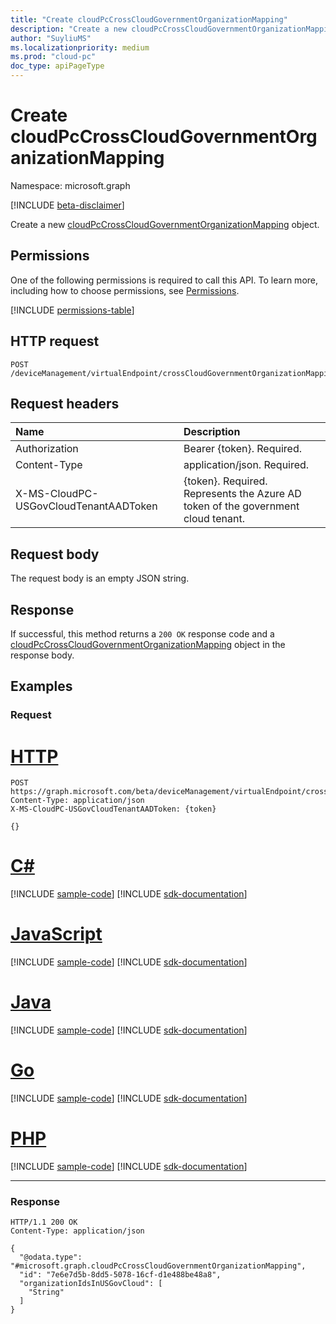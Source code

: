```yaml
---
title: "Create cloudPcCrossCloudGovernmentOrganizationMapping"
description: "Create a new cloudPcCrossCloudGovernmentOrganizationMapping object."
author: "SuyliuMS"
ms.localizationpriority: medium
ms.prod: "cloud-pc"
doc_type: apiPageType
---
```


# Create cloudPcCrossCloudGovernmentOrganizationMapping
Namespace: microsoft.graph

[!INCLUDE [beta-disclaimer](../../includes/beta-disclaimer.md)]

Create a new [cloudPcCrossCloudGovernmentOrganizationMapping](../resources/cloudpccrosscloudgovernmentorganizationmapping.md) object.

## Permissions
One of the following permissions is required to call this API. To learn more, including how to choose permissions, see [Permissions](/graph/permissions-reference).

<!-- { "blockType": "permissions", "name": "virtualendpoint_post_crosscloudgovernmentorganizationmapping" } -->
[!INCLUDE [permissions-table](../includes/permissions/virtualendpoint-post-crosscloudgovernmentorganizationmapping-permissions.md)]

## HTTP request

<!-- {
  "blockType": "ignored"
}
-->
``` http
POST /deviceManagement/virtualEndpoint/crossCloudGovernmentOrganizationMapping
```

## Request headers
|Name|Description|
|:---|:---|
|Authorization|Bearer {token}. Required.|
|Content-Type|application/json. Required.|
|X-MS-CloudPC-USGovCloudTenantAADToken|{token}. Required. Represents the Azure AD token of the government cloud tenant.|

## Request body
The request body is an empty JSON string.

## Response

If successful, this method returns a `200 OK` response code and a [cloudPcCrossCloudGovernmentOrganizationMapping](../resources/cloudpccrosscloudgovernmentorganizationmapping.md) object in the response body.

## Examples

### Request

# [HTTP](#tab/http)
<!-- {
  "blockType": "request",
  "name": "create_cloudpccrosscloudgovernmentorganizationmapping_from_"
}
-->
``` http
POST https://graph.microsoft.com/beta/deviceManagement/virtualEndpoint/crossCloudGovernmentOrganizationMapping
Content-Type: application/json
X-MS-CloudPC-USGovCloudTenantAADToken: {token}

{}
```

# [C#](#tab/csharp)
[!INCLUDE [sample-code](../includes/snippets/csharp/create-cloudpccrosscloudgovernmentorganizationmapping-from--csharp-snippets.md)]
[!INCLUDE [sdk-documentation](../includes/snippets/snippets-sdk-documentation-link.md)]

# [JavaScript](#tab/javascript)
[!INCLUDE [sample-code](../includes/snippets/javascript/create-cloudpccrosscloudgovernmentorganizationmapping-from--javascript-snippets.md)]
[!INCLUDE [sdk-documentation](../includes/snippets/snippets-sdk-documentation-link.md)]

# [Java](#tab/java)
[!INCLUDE [sample-code](../includes/snippets/java/create-cloudpccrosscloudgovernmentorganizationmapping-from--java-snippets.md)]
[!INCLUDE [sdk-documentation](../includes/snippets/snippets-sdk-documentation-link.md)]

# [Go](#tab/go)
[!INCLUDE [sample-code](../includes/snippets/go/create-cloudpccrosscloudgovernmentorganizationmapping-from--go-snippets.md)]
[!INCLUDE [sdk-documentation](../includes/snippets/snippets-sdk-documentation-link.md)]

# [PHP](#tab/php)
[!INCLUDE [sample-code](../includes/snippets/php/create-cloudpccrosscloudgovernmentorganizationmapping-from--php-snippets.md)]
[!INCLUDE [sdk-documentation](../includes/snippets/snippets-sdk-documentation-link.md)]

---

### Response
<!-- {
  "blockType": "response",
  "truncated": true,
  "@odata.type": "microsoft.graph.cloudPcCrossCloudGovernmentOrganizationMapping"
}
-->
``` http
HTTP/1.1 200 OK
Content-Type: application/json

{
  "@odata.type": "#microsoft.graph.cloudPcCrossCloudGovernmentOrganizationMapping",
  "id": "7e6e7d5b-8dd5-5078-16cf-d1e488be48a8",
  "organizationIdsInUSGovCloud": [
    "String"
  ]
}
```

